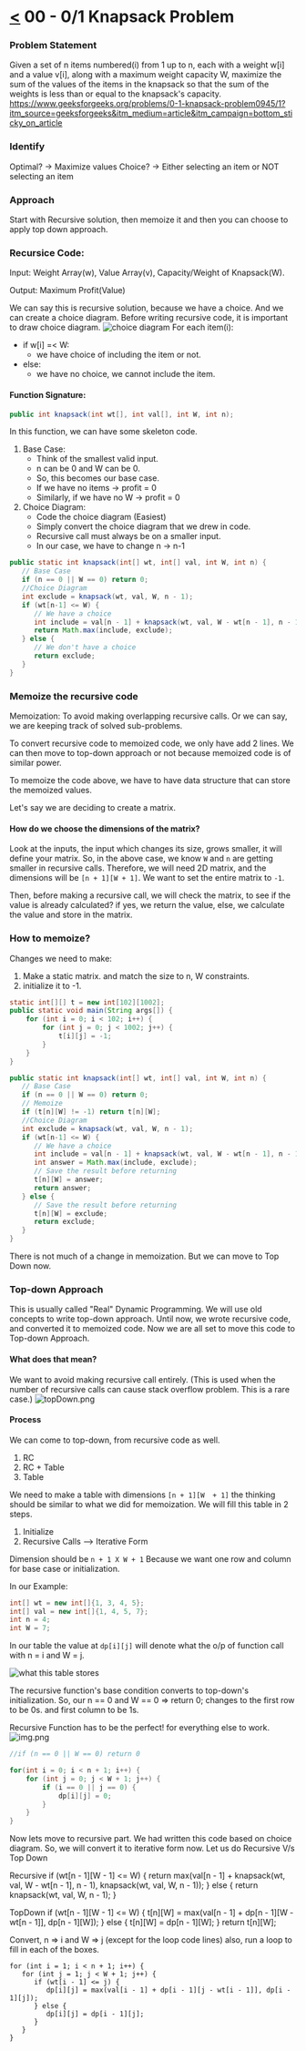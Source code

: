 # [<](../Readme.md) 00 - 0/1 Knapsack Problem

### Problem Statement
Given a set of n items numbered(i) from 1 up to n, each with a weight w[i] and a value v[i], along with a maximum weight capacity W, maximize the sum of the values of the items in the knapsack so that the sum of the weights is less than or equal to the knapsack's capacity.
https://www.geeksforgeeks.org/problems/0-1-knapsack-problem0945/1?itm_source=geeksforgeeks&itm_medium=article&itm_campaign=bottom_sticky_on_article

### Identify

Optimal? -> Maximize values
Choice? -> Either selecting an item or NOT selecting an item

### Approach

Start with Recursive solution, then memoize it and then you can choose to apply top down approach.

### Recursice Code:
Input: Weight Array(w), Value Array(v), Capacity/Weight of Knapsack(W).

Output: Maximum Profit(Value)

We can say this is recursive solution, because we have a choice. And we can create a choice diagram.
Before writing recursive code, it is important to draw choice diagram.
![choice diagram](choiceDiagram.png)
For each item(i):
- if w[i] =< W:
    - we have choice of including the item or not.
- else:
    - we have no choice, we cannot include the item.

#### Function Signature:

```java
public int knapsack(int wt[], int val[], int W, int n);
```
In this function, we can have some skeleton code.
1. Base Case:
    - Think of the smallest valid input.
    - n can be 0 and W can be 0.
    - So, this becomes our base case.
    - If we have no items -> profit = 0
    - Similarly, if we have no W -> profit = 0
2. Choice Diagram:
    - Code the choice diagram (Easiest)
    - Simply convert the choice diagram that we drew in code.
    - Recursive call must always be on a smaller input.
    - In our case, we have to change n -> n-1

```java
public static int knapsack(int[] wt, int[] val, int W, int n) {
   // Base Case
   if (n == 0 || W == 0) return 0;
   //Choice Diagram
   int exclude = knapsack(wt, val, W, n - 1);
   if (wt[n-1] <= W) {
      // We have a choice
      int include = val[n - 1] + knapsack(wt, val, W - wt[n - 1], n - 1);
      return Math.max(include, exclude);
   } else {
      // We don't have a choice
      return exclude;
   }
}
```

### Memoize the recursive code

Memoization: To avoid making overlapping recursive calls. Or we can say, we are keeping track of solved sub-problems.

To convert recursive code to memoized code, we only have add 2 lines.
We can then move to top-down approach or not because memoized code is of similar power.

To memoize the code above, we have to have data structure that can store the memoized values.

Let's say we are deciding to create a matrix.
#### How do we choose the dimensions of the matrix?
Look at the inputs, the input which changes its size, grows smaller, it will define your matrix.
So, in the above case, we know `W` and `n` are getting smaller in recursive calls.
Therefore, we will need 2D matrix, and the dimensions will be `[n + 1][W + 1]`.
We want to set the entire matrix to `-1`.

Then, before making a recursive call, we will check the matrix, to see if the value is already calculated?
if yes, we return the value, else, we calculate the value and store in the matrix.

### How to memoize?
Changes we need to make:
1. Make a static matrix. and match the size to n, W constraints.
2. initialize it to -1.

```java
static int[][] t = new int[102][1002];
public static void main(String args[]) {
    for (int i = 0; i < 102; i++) {
        for (int j = 0; j < 1002; j++) {
            t[i][j] = -1;
        }
    }
}

public static int knapsack(int[] wt, int[] val, int W, int n) {
   // Base Case
   if (n == 0 || W == 0) return 0;
   // Memoize
   if (t[n][W] != -1) return t[n][W];
   //Choice Diagram
   int exclude = knapsack(wt, val, W, n - 1);
   if (wt[n-1] <= W) {
      // We have a choice
      int include = val[n - 1] + knapsack(wt, val, W - wt[n - 1], n - 1);
      int answer = Math.max(include, exclude);
      // Save the result before returning
      t[n][W] = answer;
      return answer;
   } else {
      // Save the result before returning
      t[n][W] = exclude;
      return exclude;
   }
}
```

There is not much of a change in memoization. But we can move to Top Down now.

### Top-down Approach
This is usually called "Real" Dynamic Programming. We will use old concepts to write top-down approach.
Until now, we wrote recursive code, and converted it to memoized code.
Now we are all set to move this code to Top-down Approach.

#### What does that mean?
We want to avoid making recursive call entirely.
(This is used when the number of recursive calls can cause stack overflow problem. This is a rare case.)
![topDown.png](topDown.png)

#### Process
We can come to top-down, from recursive code as well.
1. RC
2. RC + Table
3. Table

We need to make a table with dimensions `[n + 1][W  + 1]` the thinking should be similar to what we did for memoization.
We will fill this table in 2 steps.
1. Initialize
2. Recursive Calls --> Iterative Form

Dimension should be `n + 1 X W + 1` Because we want one row and column for base case or initialization.

In our Example:
```java
int[] wt = new int[]{1, 3, 4, 5};
int[] val = new int[]{1, 4, 5, 7};
int n = 4;
int W = 7;
```
In our table the value at `dp[i][j]` will denote what the o/p of function call with n = i and W = j.

![what this table stores](explain.png)

The recursive function's base condition converts to top-down's initialization.
So, our n == 0 and W == 0 => return 0; changes to the first row to be 0s. and first column to be 1s.

Recursive Function has to be the perfect! for everything else to work.
![img.png](img.png)

```java
//if (n == 0 || W == 0) return 0

for(int i = 0; i < n + 1; i++) {
    for (int j = 0; j < W + 1; j++) {
        if (i == 0 || j == 0) {
            dp[i][j] = 0;
        }
    }        
}
```

Now lets move to recursive part.
We had written this code based on choice diagram. So, we will convert it to iterative form now.
Let us do Recursive V/s Top Down

Recursive
if (wt[n - 1][W - 1] <= W) {
return max(val[n - 1] + knapsack(wt, val, W - wt[n - 1], n - 1), knapsack(wt, val, W, n - 1));
} else {
return knapsack(wt, val, W, n - 1);
}

TopDown
if (wt[n - 1][W - 1] <= W) {
t[n][W] = max(val[n - 1] + dp[n - 1][W - wt[n - 1]], dp[n - 1][W]);
} else {
t[n][W] = dp[n - 1][W];
}
return t[n][W];

Convert, n => i and W => j (except for the loop code lines) also, run a loop to fill in each of the boxes.
```
for (int i = 1; i < n + 1; i++) {
   for (int j = 1; j < W + 1; j++) {
      if (wt[i - 1] <= j) {
         dp[i][j] = max(val[i - 1] + dp[i - 1][j - wt[i - 1]], dp[i - 1][j]);
      } else {
         dp[i][j] = dp[i - 1][j];
      }  
   }
}
```